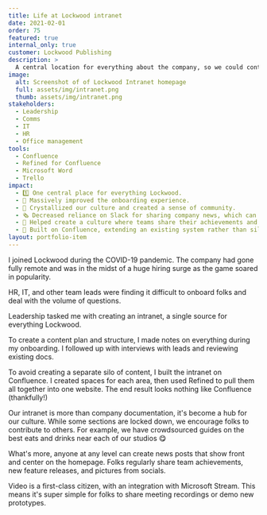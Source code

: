 ```yaml
---
title: Life at Lockwood intranet
date: 2021-02-01
order: 75
featured: true
internal_only: true
customer: Lockwood Publishing
description: >
  A central location for everything about the company, so we could continue to scale and work together effectively.
image:
  alt: Screenshot of of Lockwood Intranet homepage
  full: assets/img/intranet.png
  thumb: assets/img/intranet.png
stakeholders:
  - Leadership
  - Comms
  - IT
  - HR
  - Office management
tools:
  - Confluence
  - Refined for Confluence
  - Microsoft Word
  - Trello
impact:
  - 1️⃣ One central place for everything Lockwood.
  - 🚀 Massively improved the onboarding experience.
  - 🤗 Crystallized our culture and created a sense of community.
  - 🗞️ Decreased reliance on Slack for sharing company news, which can easily be missed.
  - 🎁 Helped create a culture where teams share their achievements and what they've been working on.
  - 🔐 Built on Confluence, extending an existing system rather than siloing information in a new one.
layout: portfolio-item
---
```

I joined Lockwood during the COVID-19 pandemic. The company had gone fully remote and was in the midst of a huge hiring surge as the game soared in popularity.

HR, IT, and other team leads were finding it difficult to onboard folks and deal with the volume of questions.

Leadership tasked me with creating an intranet, a single source for everything Lockwood.

To create a content plan and structure, I made notes on everything during my onboarding. I followed up with interviews with leads and reviewing existing docs.

To avoid creating a separate silo of content, I built the intranet on Confluence. I created spaces for each area, then used Refined to pull them all together into one website. The end result looks nothing like Confluence (thankfully!)

Our intranet is more than company documentation, it's become a hub for our culture. While some sections are locked down, we encourage folks to contribute to others. For example, we have crowdsourced guides on the best eats and drinks near each of our studios 😋

What's more, anyone at any level can create news posts that show front and center on the homepage. Folks regularly share team achievements, new feature releases, and pictures from socials.

Video is a first-class citizen, with an integration with Microsoft Stream. This means it's super simple for folks to share meeting recordings or demo new prototypes.
